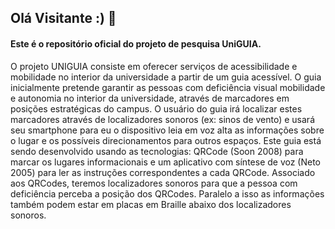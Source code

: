 ## Olá Visitante :) 👋
#### Este é o repositório oficial do projeto de pesquisa UniGUIA.

O projeto UNIGUIA consiste em oferecer serviços de acessibilidade e mobilidade no interior da universidade a partir de um guia acessível. O guia inicialmente pretende garantir as pessoas com deficiência visual mobilidade e autonomia no interior da universidade, através de marcadores em posições estratégicas do campus. O usuário do guia irá localizar estes marcadores através de localizadores sonoros (ex: sinos de vento) e usará seu smartphone para eu o dispositivo leia em voz alta as informações sobre o lugar e os possíveis direcionamentos para outros espaços.
Este guia está sendo desenvolvido usando as tecnologias: QRCode (Soon 2008) para marcar os lugares informacionais e um aplicativo com síntese de voz (Neto 2005) para ler as instruções correspondentes a cada QRCode. Associado aos QRCodes, teremos localizadores sonoros para que a pessoa com deficiência perceba a posição dos QRCodes. Paralelo a isso as informações também podem estar em placas em Braille abaixo dos localizadores sonoros.
